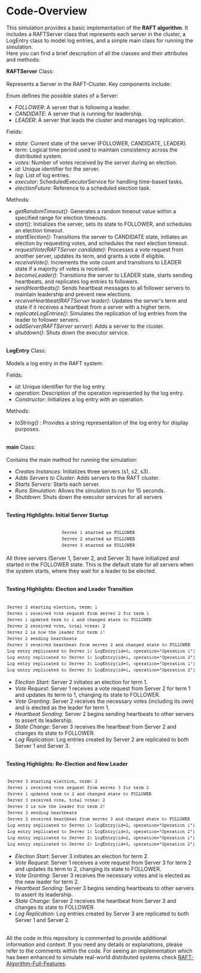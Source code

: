 # Code-Overview
This simulation provides a basic implementation of the **RAFT algorithm**. It includes a RAFTServer class that represents each server in the cluster, a LogEntry class to model log entries, and a simple main class for running the simulation. <br> Here you can find a brief description of all the classes and their attributes and methods:<br>

**RAFTServer** Class: <br><br>
Represents a Server in the RAFT-Cluster. Key components include:

Enum defines the possible states of a Server:

- _FOLLOWER_: A server that is following a leader.
- _CANDIDATE_: A server that is running for leadership.
- _LEADER_: A server that leads the cluster and manages log replication.

Fields: 

- _state_: Current state of the server (FOLLOWER, CANDIDATE, LEADER).
- _term_: Logical time period used to maintain consistency across the distributed system.
- _votes_: Number of votes received by the server during an election.
- _id_: Unique identifier for the server.
- _log_: List of log entries.
- _executor_: ScheduledExecutorService for handling time-based tasks.
- _electionFuture_: Reference to a scheduled election task.

Methods:

- _getRandomTimeout()_: Generates a random timeout value within a specified range for election timeouts.
- _start()_: Initializes the server, sets its state to FOLLOWER, and schedules an election timeout.
- _startElection()_: Transitions the server to CANDIDATE state, initiates an election by requesting votes, and schedules the next election timeout.
- _requestVote(RAFTServer candidate)_: Processes a vote request from another server, updates its term, and grants a vote if eligible.
- _receiveVote()_: Increments the vote count and transitions to LEADER state if a majority of votes is received.
- _becomeLeader()_: Transitions the server to LEADER state, starts sending heartbeats, and replicates log entries to followers.
- _sendHeartbeats()_: Sends heartbeat messages to all follower servers to maintain leadership and prevent new elections.
- _receiveHeartbeat(RAFTServer leader)_: Updates the server's term and state if it receives a heartbeat from a server with a higher term.
- _replicateLogEntries()_: Simulates the replication of log entries from the leader to follower servers.
- _addServer(RAFTServer server)_: Adds a server to the cluster.
- _shutdown()_: Shuts down the executor service. <br><br>

**LogEntry** Class: <br><br>
Models a log entry in the RAFT system:

Fields:

- _id_: Unique identifier for the log entry.
- _operation_: Description of the operation represented by the log entry.
- _Constructor_: Initializes a log entry with an operation. 

Methods:

- _toString()_ : Provides a string representation of the log entry for display purposes.<br><br>

**main** Class:<br><br>
Contains the main method for running the simulation:

- _Creates Instances_: Initializes three servers (s1, s2, s3).
- _Adds Servers to Cluster_: Adds servers to the RAFT cluster.
- _Starts Servers_: Starts each server.
- _Runs Simulation_: Allows the simulation to run for 15 seconds.
- _Shutdown_: Shuts down the executor services for all servers <br><br>

**Testing Highlights: Initial Server Startup**
<br><br>
<p align="center">
  <img src="introduction.png" alt="Example Image"/>
</p>

All three servers (Server 1, Server 2, and Server 3) have initialized and started in the FOLLOWER state. This is the default state for all servers when the system starts, where they wait for a leader to be elected.<br><br>

**Testing Highlights: Election and Leader Transition**
<br><br>
<p align="center">
  <img src="firstTerm.png" alt="Example Image"/>
</p>

- _Election Start_: Server 2 initiates an election for term 1.
- _Vote Request_: Server 1 receives a vote request from Server 2 for term 1 and updates its term to 1, changing its state to FOLLOWER.
- _Vote Granting_: Server 2 receives the necessary votes (including its own) and is elected as the leader for term 1.
- _Heartbeat Sending_: Server 2 begins sending heartbeats to other servers to assert its leadership.
- _State Change_: Server 3 receives the heartbeat from Server 2 and changes its state to FOLLOWER.
- _Log Replication_: Log entries created by Server 2 are replicated to both Server 1 and Server 3.<br><br>
  
**Testing Highlights: Re-Election and New Leader**
<br><br>
<p align="center">
  <img src="changeTerm.png" alt="Example Image"/>
</p>

- _Election Start_: Server 3 initiates an election for term 2.
- _Vote Request_: Server 1 receives a vote request from Server 3 for term 2 and updates its term to 2, changing its state to FOLLOWER.
- _Vote Granting_: Server 3 receives the necessary votes and is elected as the new leader for term 2.
- _Heartbeat Sending_: Server 3 begins sending heartbeats to other servers to assert its leadership.
- _State Change_: Server 2 receives the heartbeat from Server 3 and changes its state to FOLLOWER.
- _Log Replication_: Log entries created by Server 3 are replicated to both Server 1 and Server 2.<br><br>

All the code in this repository is commented to provide additional information and context. If you need any details or explanations, please refer to the comments within the code.
For seeing an implementation which has been enhanced to simulate real-world distributed systems check [RAFT-Algorithm-Full-Features](https://github.com/Moret00/RAFT-Algorithm-Full-Features).
